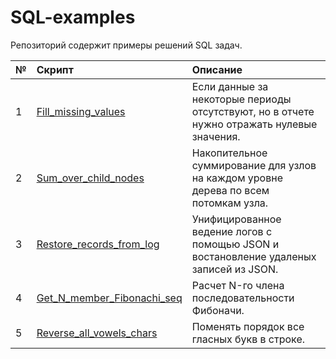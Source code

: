 # SQL-examples

Репозиторий содержит примеры решений SQL задач.

№ | Скрипт | Описание |
:-|:-------|:---------|
1 | [Fill_missing_values](https://github.com/Antojka/MSSQL-examples/blob/main/Scripts/Fill_missing_values.sql) | Если данные за некоторые периоды отсутствуют, но в отчете нужно отражать нулевые значения. |
2 | [Sum_over_child_nodes](https://github.com/Antojka/MSSQL-examples/blob/main/Scripts/Sum_over_child_nodes.sql) | Накопительное суммирование для узлов на каждом уровне дерева по всем потомкам узла. |
3 | [Restore_records_from_log](https://github.com/Antojka/MSSQL-examples/blob/main/Scripts/Restore_records_from_log.sql) | Унифицированное ведение логов с помощью JSON и востановление удаленых записей из JSON. |
4 | [Get_N_member_Fibonachi_seq](https://github.com/Antojka/MSSQL-examples/blob/main/Scripts/Get_N_member_Fibonachi_seq.sql) | Расчет N-го члена последовательности Фибоначи.|
5 | [Reverse_all_vowels_chars](https://github.com/Antojka/MSSQL-examples/blob/main/Scripts/Reverse_all_vowels_chars.sql) | Поменять порядок все гласных букв в строке.|

